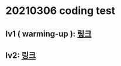# 20210306 coding test



## lv1 ( warming-up ): [링크](https://programmers.co.kr/learn/courses/30/lessons/68644) 

## lv2: [링크](https://programmers.co.kr/learn/courses/30/lessons/62048)
